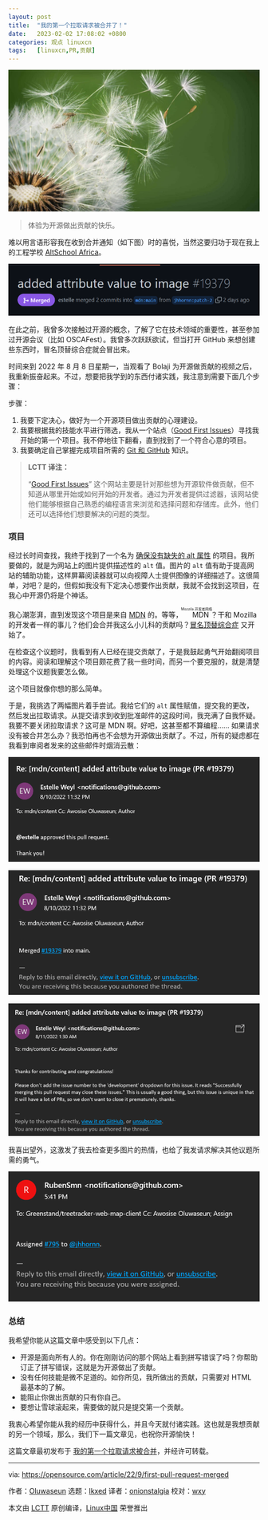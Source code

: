 ```yaml
---
layout: post
title:	"我的第一个拉取请求被合并了！"
date:	2023-02-02 17:08:02 +0800 
categories:	观点 linuxcn 
tags:	[linuxcn,PR,贡献]
---
```



![](/Asserts/Images/album/202302/02/170752aebzil6qjabuzb3g.jpg)



> 
> 体验为开源做出贡献的快乐。
> 
> 
> 


难以用言语形容我在收到合并通知（如下图）时的喜悦，当然这要归功于现在我上的工程学校 [AltSchool Africa](https://www.altschoolafrica.com/)。


![successful merge message](/Asserts/Images/album/202302/02/170803dodd4on6a4d5jdjw.png)


在此之前，我曾多次接触过开源的概念，了解了它在技术领域的重要性，甚至参加过开源会议（比如 OSCAFest）。我曾多次跃跃欲试，但当打开 GitHub 来想创建些东西时，冒名顶替综合症就会冒出来。


时间来到 2022 年 8 月 8 日星期一，当观看了 Bolaji 为开源做贡献的视频之后，我重新振奋起来。不过，想要把我学到的东西付诸实践，我注意到需要下面几个步骤：


步骤：


1. 我要下定决心，做好为一个开源项目做出贡献的心理建设。
2. 我要根据我的技能水平进行筛选，我从一个站点（[Good First Issues](https://goodfirstissues.com/)）寻找我开始的第一个项目。我不停地往下翻看，直到找到了一个符合心意的项目。
3. 我要确定自己掌握完成项目所需的 [Git 和 GitHub](https://docs.github.com/en/pull-requests/collaborating-with-pull-requests/getting-started/about-collaborative-development-models) 知识。



> 
> **LCTT 译注：**
> 
> 
> “[Good First Issues](https://goodfirstissues.com/)” 这个网站主要是针对那些想为开源软件做贡献，但不知道从哪里开始或如何开始的开发者。通过为开发者提供过滤器，该网站使他们能够根据自己熟悉的编程语言来浏览和选择问题和存储库。此外，他们还可以选择他们想要解决的问题的类型。
> 
> 
> 


### 项目


经过长时间查找，我终于找到了一个名为 [确保没有缺失的 alt 属性](https://github.com/mdn/content/issues/19334) 的项目。我所要做的，就是为网站上的图片提供描述性的 `alt` 值。图片的 `alt` 值有助于提高网站的辅助功能，这样屏幕阅读器就可以向视障人士提供图像的详细描述了。这很简单，对吧？是的，但假如我没有下定决心想要作出贡献，我就不会找到这项目，在我心中开源仍将是个神话。


我心潮澎湃，直到发现这个项目是来自 [MDN](https://developer.mozilla.org/en-US/) 的。等等，<ruby> MDN <rt>  Mozzila 开发者网络 </rt></ruby>？干和 Mozilla 的开发者一样的事儿？他们会合并我这么小儿科的贡献吗？[冒名顶替综合症](https://opensource.com/article/20/9/imposter-syndrome) 又开始了。


在检查这个议题时，我看到有人已经在提交贡献了，于是我鼓起勇气开始翻阅项目的内容。阅读和理解这个项目颇花费了我一些时间，而另一个要克服的，就是清楚处理这个议题我要怎么做。


这个项目就像你想的那么简单。


于是，我挑选了两幅图片着手尝试。我给它们的 `alt` 属性赋值，提交我的更改，然后发出拉取请求。从提交请求到收到批准邮件的这段时间，我充满了自我怀疑。我要不要关闭拉取请求？这可是 MDN 啊。好吧，这甚至都不算编程…… 如果请求没有被合并怎么办？我恐怕再也不会想为开源做出贡献了。不过，所有的疑虑都在我看到审阅者发来的这些邮件时烟消云散：


![拉取请求确认邮件](/Asserts/Images/album/202302/02/170803ve1sqlq7l2l9sqp6.png)


![拉取请求被合并的通知邮件](/Asserts/Images/album/202302/02/170803y9gpmxcagzzqx6pa.png)


![做出贡献和请求被合并的祝贺邮件](/Asserts/Images/album/202302/02/170804vb3r3j555rqttr3e.png)


我喜出望外，这激发了我去检查更多图片的热情，也给了我发请求解决其他议题所需的勇气。


![议题分配邮件](/Asserts/Images/album/202302/02/170804kqm1q1kuwwtcru1t.png)


### 总结


我希望你能从这篇文章中感受到以下几点：


* 开源是面向所有人的。你在刚刚访问的那个网站上看到拼写错误了吗？你帮助订正了拼写错误，这就是为开源做出了贡献。
* 没有任何技能是微不足道的。如你所见，我所做出的贡献，只需要对 HTML 最基本的了解。
* 能阻止你做出贡献的只有你自己。
* 要想让雪球滚起来，需要做的就只是提交第一个贡献。


我衷心希望你能从我的经历中获得什么，并且今天就付诸实践。这也就是我想贡献的另一个领域，那么，我们下一篇文章见，也祝你开源愉快！


这篇文章最初发布于 [我的第一个拉取请求被合并](https://dev.to/jhhornn/i-got-my-first-pull-request-merged-3ei9)，并经许可转载。




---


via: <https://opensource.com/article/22/9/first-pull-request-merged>


作者：[Oluwaseun](https://opensource.com/users/jhhornn) 选题：[lkxed](https://github.com/lkxed) 译者：[onionstalgia](https://github.com/onionstalgia) 校对：[wxy](https://github.com/wxy)


本文由 [LCTT](https://github.com/LCTT/TranslateProject) 原创编译，[Linux中国](https://linux.cn/) 荣誉推出
